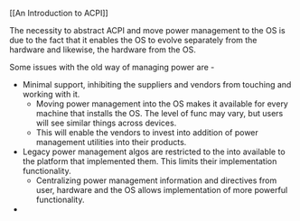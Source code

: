 [[An Introduction to ACPI]]

The necessity to abstract ACPI and move power management to the OS is due to the fact that it enables the OS to evolve separately from the hardware and likewise, the hardware from the OS. 

Some issues with the old way of managing power are - 
- Minimal support, inhibiting the suppliers and vendors from touching and working with it.
	- Moving power management into the OS makes it available for every machine that installs the OS. The level of func may vary, but users will see similar things across devices. 
	- This will enable the vendors to invest into addition of power management utilities into their products. 
- Legacy power management algos are restricted to the into available to the platform that implemented them. This limits their implementation functionality.
	- Centralizing power management information and directives from user, hardware and the OS allows implementation of more powerful functionality. 
- 